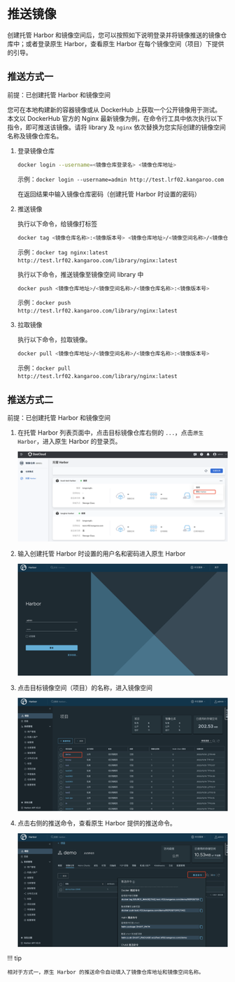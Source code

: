 # 推送镜像

创建托管 Harbor 和镜像空间后，您可以按照如下说明登录并将镜像推送的镜像仓库中；或者登录原生 Harbor，查看原生 Harbor 在每个镜像空间（项目）下提供的引导。

## 推送方式一

前提：已创建托管 Harbor 和镜像空间

您可在本地构建新的容器镜像或从 DockerHub 上获取一个公开镜像用于测试。 本文以 DockerHub 官方的 Nginx 最新镜像为例，在命令行工具中依次执行以下指令，即可推送该镜像。请将 library 及 `nginx` 依次替换为您实际创建的镜像空间名称及镜像仓库名。

1. 登录镜像仓库

    ```bash
    docker login --username=<镜像仓库登录名> <镜像仓库地址>
    ```

    示例：`docker login --username=admin http://test.lrf02.kangaroo.com`

    在返回结果中输入镜像仓库密码（创建托管 Harbor 时设置的密码）

1. 推送镜像

    执行以下命令，给镜像打标签

    ```bash
    docker tag <镜像仓库名称>:<镜像版本号> <镜像仓库地址>/<镜像空间名称>/<镜像仓库名称>:<镜像版本号>
    ```

    示例：`docker tag nginx:latest http://test.lrf02.kangaroo.com/library/nginx:latest`

    执行以下命令，推送镜像至镜像空间 library 中

    ```bash
    docker push <镜像仓库地址>/<镜像空间名称>/<镜像仓库名称>:<镜像版本号>
    ```

    示例：`docker push http://test.lrf02.kangaroo.com/library/nginx:latest`

1. 拉取镜像

    执行以下命令，拉取镜像。

    ```bash
    docker pull <镜像仓库地址>/<镜像空间名称>/<镜像仓库名称>:<镜像版本号>
    ```

    示例：`docker pull http://test.lrf02.kangaroo.com/library/nginx:latest`

## 推送方式二

前提：已创建托管 Harbor 和镜像空间

1. 在托管 Harbor 列表页面中，点击目标镜像仓库右侧的 `...`，点击`原生 Harbor`，进入原生 Harbor 的登录页。

    ![原生 Harbor](../images/push01.png)

1. 输入创建托管 Harbor 时设置的用户名和密码进入原生 Harbor

    ![输入用户名和密码](../images/push02.png)

1. 点击目标镜像空间（项目）的名称，进入镜像空间

    ![镜像空间](../images/push03.png)

1. 点击右侧的推送命令，查看原生 Harbor 提供的推送命令。

    ![查看推送命令](../images/push04.png)

!!! tip

    相对于方式一，原生 Harbor 的推送命令自动填入了镜像仓库地址和镜像空间名称。
